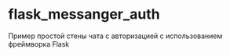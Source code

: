 # flask_messanger_auth
Пример простой стены чата с авторизацией с использованием фреймворка Flask 




